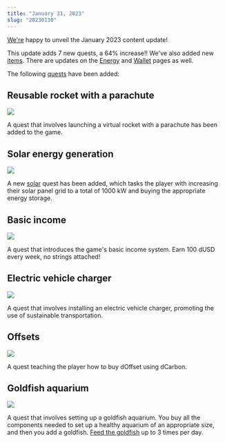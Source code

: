 ```yaml
---
title: "January 31, 2023"
slug: "20230130"
---
```


[We're](/docs/team) happy to unveil the January 2023 content update!

This update adds 7 new quests, a 64% increase!! We've also added new [items](/inventory). There are updates on the [Energy](/energy) and [Wallet](/solar) pages as well.

The following [quests](/quests) have been added:

## Reusable rocket with a parachute

![](/assets/rocket_min.gif)

A quest that involves launching a virtual rocket with a parachute has been added to the game.

## Solar energy generation

![](/assets/battery_1kwh.jpg)

A new [solar](/docs/solar) quest has been added, which tasks the player with increasing their solar panel grid to a total of 1000 kW and buying the appropriate energy storage.

## Basic income

![](/assets/dBI.jpg)

A quest that introduces the game's basic income system. Earn 100 dUSD every week, no strings attached!

## Electric vehicle charger 

![](/assets/ev_charger.jpg)

A quest that involves installing an electric vehicle charger, promoting the use of sustainable transportation.

## Offsets

![](/assets/dOffset.jpg)

A quest teaching the player how to buy dOffset using dCarbon.

## Goldfish aquarium

![](/assets/goldfish.jpg)

A quest that involves setting up a goldfish aquarium. You buy all the components needed to set up a healthy aquarium of an appropriate size, and then you add a goldfish. [Feed the goldfish](/processes/feed-goldfish) up to 3 times per day.
